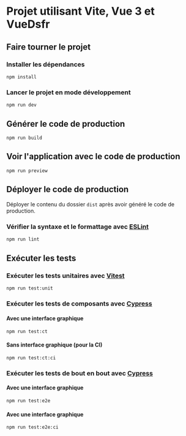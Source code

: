 # Projet utilisant Vite, Vue 3 et VueDsfr

## Faire tourner le projet

### Installer les dépendances

```
npm install
```

### Lancer le projet en mode développement

```
npm run dev
```

## Générer le code de production

```
npm run build
```

## Voir l'application avec le code de production

```
npm run preview
```

## Déployer le code de production

Déployer le contenu du dossier `dist` après avoir généré le code de production.

### Vérifier la syntaxe et le formattage avec [ESLint](https://eslint.org/)

```sh
npm run lint
```

## Exécuter les tests

### Exécuter les tests unitaires avec [Vitest](https://vitest.dev/)

```
npm run test:unit
```
### Exécuter les tests de composants avec [Cypress](https://www.cypress.io/)

#### Avec une interface graphique
```
npm run test:ct
```

#### Sans interface graphique (pour la CI)

```
npm run test:ct:ci
```

### Exécuter les tests de bout en bout avec [Cypress](https://www.cypress.io/)

#### Avec une interface graphique

```
npm run test:e2e
```

#### Avec une interface graphique

```
npm run test:e2e:ci
```
